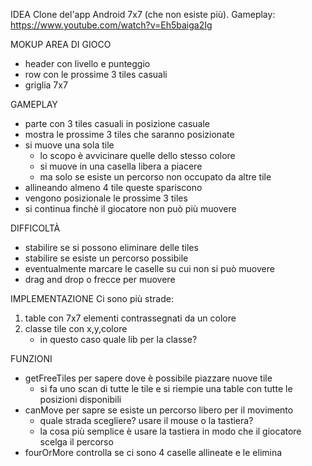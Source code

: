 IDEA
Clone del'app Android 7x7 (che non esiste più).
Gameplay: https://www.youtube.com/watch?v=Eh5baiga2Ig

MOKUP AREA DI GIOCO
- header con livello e punteggio
- row con le prossime 3 tiles casuali
- griglia 7x7

GAMEPLAY
- parte con 3 tiles casuali in posizione casuale
- mostra le prossime 3 tiles che saranno posizionate
- si muove una sola tile 
    - lo scopo è avvicinare quelle dello stesso colore
    - si muove in una casella libera a piacere
    - ma solo se esiste un percorso non occupato da altre tile
- allineando almeno 4 tile queste spariscono
- vengono posizionale le prossime 3 tiles
- si continua finchè il giocatore non può più muovere

DIFFICOLTÀ
- stabilire se si possono eliminare delle tiles
- stabilire se esiste un percorso possibile
- eventualmente marcare le caselle su cui non si può muovere
- drag and drop o frecce per muovere

IMPLEMENTAZIONE
Ci sono più strade:
1. table con 7x7 elementi contrassegnati da un colore
2. classe tile con x,y,colore
    - in questo caso quale lib per la classe?

FUNZIONI
- getFreeTiles per sapere dove è possibile piazzare nuove tile
    - si fa uno scan di tutte le tile e si riempie una table con tutte le posizioni disponibili
- canMove per sapre se esiste un percorso libero per il movimento
    - quale strada scegliere? usare il mouse o la tastiera?
    - la cosa più semplice è usare la tastiera in modo che il giocatore scelga il percorso
- fourOrMore controlla se ci sono 4 caselle allineate e le elimina 
